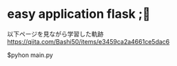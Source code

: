 # easy application flask ;👀
以下ページを見ながら学習した軌跡
https://qiita.com/Bashi50/items/e3459ca2a4661ce5dac6

$pyhon main.py